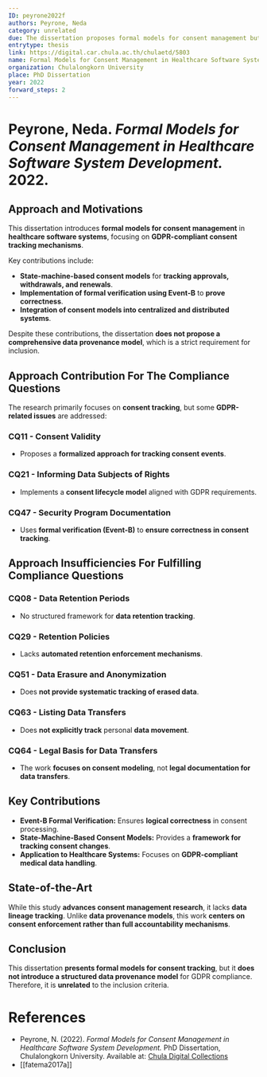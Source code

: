 ```yaml
---
ID: peyrone2022f
authors: Peyrone, Neda
category: unrelated
due: The dissertation proposes formal models for consent management but does not introduce a full data provenance model required for GDPR compliance.
entrytype: thesis
link: https://digital.car.chula.ac.th/chulaetd/5803
name: Formal Models for Consent Management in Healthcare Software System Development
organization: Chulalongkorn University
place: PhD Dissertation
year: 2022
forward_steps: 2
---
```


# Peyrone, Neda. *Formal Models for Consent Management in Healthcare Software System Development.* 2022.

## Approach and Motivations

This dissertation introduces **formal models for consent management** in **healthcare software systems**, focusing on **GDPR-compliant consent tracking mechanisms**.

Key contributions include:
- **State-machine-based consent models** for **tracking approvals, withdrawals, and renewals**.
- **Implementation of formal verification using Event-B** to **prove correctness**.
- **Integration of consent models into centralized and distributed systems**.

Despite these contributions, the dissertation **does not propose a comprehensive data provenance model**, which is a strict requirement for inclusion.

## Approach Contribution For The Compliance Questions

The research primarily focuses on **consent tracking**, but some **GDPR-related issues** are addressed:

### **CQ11 - Consent Validity**
- Proposes a **formalized approach for tracking consent events**.

### **CQ21 - Informing Data Subjects of Rights**
- Implements a **consent lifecycle model** aligned with GDPR requirements.

### **CQ47 - Security Program Documentation**
- Uses **formal verification (Event-B)** to **ensure correctness in consent tracking**.

## Approach Insufficiencies For Fulfilling Compliance Questions

### **CQ08 - Data Retention Periods**
- No structured framework for **data retention tracking**.

### **CQ29 - Retention Policies**
- Lacks **automated retention enforcement mechanisms**.

### **CQ51 - Data Erasure and Anonymization**
- Does **not provide systematic tracking of erased data**.

### **CQ63 - Listing Data Transfers**
- Does **not explicitly track** personal **data movement**.

### **CQ64 - Legal Basis for Data Transfers**
- The work **focuses on consent modeling**, not **legal documentation for data transfers**.

## Key Contributions

- **Event-B Formal Verification:** Ensures **logical correctness** in consent processing.  
- **State-Machine-Based Consent Models:** Provides a **framework for tracking consent changes**.  
- **Application to Healthcare Systems:** Focuses on **GDPR-compliant medical data handling**.  

## State-of-the-Art

While this study **advances consent management research**, it lacks **data lineage tracking**. Unlike **data provenance models**, this work **centers on consent enforcement rather than full accountability mechanisms**.

## Conclusion

This dissertation **presents formal models for consent tracking**, but it **does not introduce a structured data provenance model** for GDPR compliance. Therefore, it is **unrelated** to the inclusion criteria.

# References

- Peyrone, N. (2022). *Formal Models for Consent Management in Healthcare Software System Development.* PhD Dissertation, Chulalongkorn University. Available at: [Chula Digital Collections](https://digital.car.chula.ac.th/chulaetd/5803)
- [[fatema2017a]]
